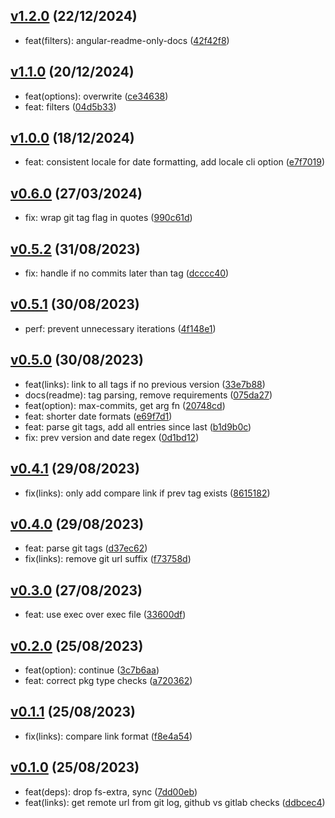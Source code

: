 ## [v1.2.0](https://github.com/Daniel-Knights/changenog/compare/v1.1.0...v1.2.0) (22/12/2024)

- feat(filters): angular-readme-only-docs ([42f42f8](https://github.com/Daniel-Knights/changenog/commit/42f42f80520bd50b9234f62d5bff72964d987acf))

## [v1.1.0](https://github.com/Daniel-Knights/changenog/compare/v1.0.0...v1.1.0) (20/12/2024)

- feat(options): overwrite ([ce34638](https://github.com/Daniel-Knights/changenog/commit/ce3463842e22893fb388685043b196e2e8fb013f))
- feat: filters ([04d5b33](https://github.com/Daniel-Knights/changenog/commit/04d5b33cb697bb33536aaeab511d1e3c0adae569))

## [v1.0.0](https://github.com/Daniel-Knights/changenog/compare/v0.6.0...v1.0.0) (18/12/2024)

- feat: consistent locale for date formatting, add locale cli option ([e7f7019](https://github.com/Daniel-Knights/changenog/commit/e7f701966b85a721d5fc169f1ac1bc9911e3cf13))

## [v0.6.0](https://github.com/Daniel-Knights/changenog/compare/v0.5.2...v0.6.0) (27/03/2024)

- fix: wrap git tag flag in quotes ([990c61d](https://github.com/Daniel-Knights/changenog/commit/990c61dd1ad4d1b950e859766f79bfcdbbe19f0a))

## [v0.5.2](https://github.com/Daniel-Knights/changenog/compare/v0.5.1...v0.5.2) (31/08/2023)

- fix: handle if no commits later than tag ([dcccc40](https://github.com/Daniel-Knights/changenog/commit/dcccc406bf3f85e91449b901b5bcb6d48a54cf6d))

## [v0.5.1](https://github.com/Daniel-Knights/changenog/compare/v0.5.0...v0.5.1) (30/08/2023)

- perf: prevent unnecessary iterations ([4f148e1](https://github.com/Daniel-Knights/changenog/commit/4f148e147a414493a224a222333d83bc5ed8d721))

## [v0.5.0](https://github.com/Daniel-Knights/changenog/compare/v0.4.1...v0.5.0) (30/08/2023)

- feat(links): link to all tags if no previous version ([33e7b88](https://github.com/Daniel-Knights/changenog/commit/33e7b8890799fb76f619faafdf710809a4cf8923))
- docs(readme): tag parsing, remove requirements ([075da27](https://github.com/Daniel-Knights/changenog/commit/075da27effd1745c631a3de51528b97341254022))
- feat(option): max-commits, get arg fn ([20748cd](https://github.com/Daniel-Knights/changenog/commit/20748cd725f6b252c200cc975b1d506e345d5f90))
- feat: shorter date formats ([e69f7d1](https://github.com/Daniel-Knights/changenog/commit/e69f7d175ba850cdd9b80a9ec32c10ed27ed8ed6))
- feat: parse git tags, add all entries since last ([b1d9b0c](https://github.com/Daniel-Knights/changenog/commit/b1d9b0ce6840daa65597fe1e03e54a830aa95c09))
- fix: prev version and date regex ([0d1bd12](https://github.com/Daniel-Knights/changenog/commit/0d1bd12284d598522d90afefefb9a399398c6b70))

## [v0.4.1](https://github.com/Daniel-Knights/changenog/compare/v0.4.0...v0.4.1) (29/08/2023)

- fix(links): only add compare link if prev tag exists ([8615182](https://github.com/Daniel-Knights/changenog/commit/86151826594b0644ba6f34ac4f07d1786ee91bb3))

## [v0.4.0](https://github.com/Daniel-Knights/changenog/compare/v0.3.0...v0.4.0) (29/08/2023)

- feat: parse git tags ([d37ec62](https://github.com/Daniel-Knights/changenog/commit/d37ec62d46144a20811ada3aa1e62973c21baa95))
- fix(links): remove git url suffix ([f73758d](https://github.com/Daniel-Knights/changenog/commit/f73758d6d87d8c9ffdb3994b94e0b4f0df0d1689))

## [v0.3.0](https://github.com/Daniel-Knights/changenog/compare/v0.2.0...v0.3.0) (27/08/2023)

- feat: use exec over exec file ([33600df](https://github.com/Daniel-Knights/changenog/commit/33600df8a0ab55289ddce4baac3c038e0c99dfd3))

## [v0.2.0](https://github.com/Daniel-Knights/changenog/compare/v0.1.1...v0.2.0) (25/08/2023)

- feat(option): continue ([3c7b6aa](https://github.com/Daniel-Knights/changenog/commit/3c7b6aa3d480fc1e545f6726fc39908e29651780))
- feat: correct pkg type checks ([a720362](https://github.com/Daniel-Knights/changenog/commit/a7203627758093ae1de414f045c8f8768dda8cb0))

## [v0.1.1](https://github.com/Daniel-Knights/changenog/compare/v0.1.0...v0.1.1) (25/08/2023)

- fix(links): compare link format ([f8e4a54](https://github.com/Daniel-Knights/changenog/commit/f8e4a54fb3dcc03e79f6d46931c84ff038d24ea6))

## [v0.1.0](https://github.com/Daniel-Knights/changenog/compare/v0.0.1...v0.1.0) (25/08/2023)

- feat(deps): drop fs-extra, sync ([7dd00eb](https://github.com/Daniel-Knights/changenog/commit/7dd00eb8b19d7001bef786d280c83511c0ae8724))
- feat(links): get remote url from git log, github vs gitlab checks ([ddbcec4](https://github.com/Daniel-Knights/changenog/commit/ddbcec44e41495d826abcf7207d45635dc5a1c21))
